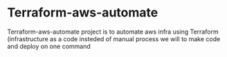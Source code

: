 # Terraform-aws-automate
Terraform-aws-automate project is to automate aws infra using Terraform (infrastructure as a code insteded of manual process we will to make code and deploy on one command
